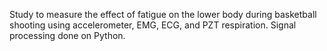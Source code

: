 Study to measure the effect of fatigue on the lower body during basketball shooting using accelerometer, EMG, ECG, and PZT respiration. Signal processing done on Python. 
